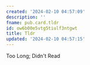 ```yaml
---
created: '2024-02-10 04:57:09'
description: ''
fname: pub.card.tldr
id: ow6b00e5vtg5tiulf3ntgwt
title: Tldr
updated: '2024-02-10 04:57:15'
---
```


Too Long; Didn't Read